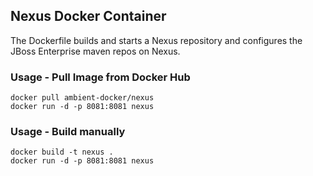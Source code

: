 ## Nexus Docker Container

The Dockerfile builds and starts a Nexus repository and configures the JBoss Enterprise maven repos on Nexus.

### Usage - Pull Image from Docker Hub

```
docker pull ambient-docker/nexus
docker run -d -p 8081:8081 nexus
```

### Usage - Build manually

```
docker build -t nexus .
docker run -d -p 8081:8081 nexus
```
